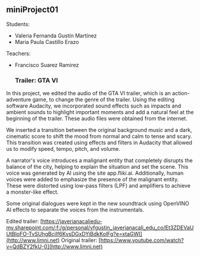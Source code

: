 ## miniProject01
Students:
- Valeria Fernanda Gustín Martínez
- Maria Paula Castillo Erazo

Teachers:
- Francisco Suarez Ramirez

  ### Trailer: GTA VI
  
In this project, we edited the audio of the GTA VI trailer, which is an action-adventure game, to change the genre of the trailer. Using the editing software Audacity, we incorporated sound effects such as impacts and ambient sounds to highlight important moments and add a natural feel at the beginning of the trailer. These audio files were obtained from the internet.

We inserted a transition between the original background music and a dark, cinematic score to shift the mood from normal and calm to tense and scary. This transition was created using effects and filters in Audacity that allowed us to modify speed, tempo, pitch, and volume.

A narrator's voice introduces a malignant entity that completely disrupts the balance of the city, helping to explain the situation and set the scene. This voice was generated by AI using the site app.fliki.ai. Additionally, human voices were added to emphasize the presence of the malignant entity. These were distorted using low-pass filters (LPF) and amplifiers to achieve a monster-like effect.

Some original dialogues were kept in the new soundtrack using OpenVINO AI effects to separate the voices from the instrumentals.
   
Edited trailer: [https://javerianacaliedu-my.sharepoint.com/:f:/g/personal/vfgustin_javerianacali_edu_co/Et3ZDEVaUUtBloFO-TvSUhgBcjIf6KvsDGxDYiBdkKolFg?e=xtaGWI](http://www.limni.net)
Original trailer: [https://www.youtube.com/watch?v=QdBZY2fkU-0](http://www.limni.net)
